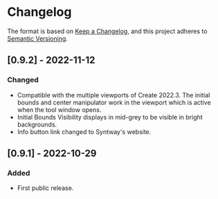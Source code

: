 # Changelog

The format is based on [Keep a Changelog](https://keepachangelog.com/en/1.0.0/),
and this project adheres to [Semantic Versioning](https://semver.org/spec/v2.0.0.html).

## [0.9.2] - 2022-11-12
### Changed
- Compatible with the multiple viewports of Create 2022.3. The initial bounds and center manipulator work in the viewport which is active when the tool window opens.
- Initial Bounds Visibility displays in mid-grey to be visible in bright backgrounds.
- Info button link changed to Syntway's website.

## [0.9.1] - 2022-10-29
### Added
- First public release.
